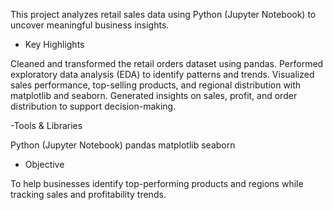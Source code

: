 This project analyzes retail sales data using Python (Jupyter Notebook) to uncover meaningful business insights.

- Key Highlights

Cleaned and transformed the retail orders dataset using pandas.
Performed exploratory data analysis (EDA) to identify patterns and trends.
Visualized sales performance, top-selling products, and regional distribution with matplotlib and seaborn.
Generated insights on sales, profit, and order distribution to support decision-making.

-Tools & Libraries

Python (Jupyter Notebook)
pandas
matplotlib
seaborn

- Objective

To help businesses identify top-performing products and regions while tracking sales and profitability trends.
